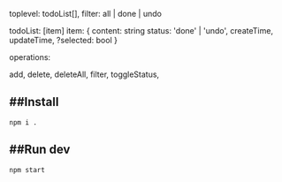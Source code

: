 toplevel:
    todoList[],
    filter: all | done | undo 

todoList: [item]
    item: {
        content: string
        status: 'done' | 'undo',
        createTime,
        updateTime,
        ?selected: bool
    }

operations:

add,
delete,
deleteAll,
filter,
toggleStatus,

##Install
-------

```
npm i .
```

##Run dev
------

```
npm start
```